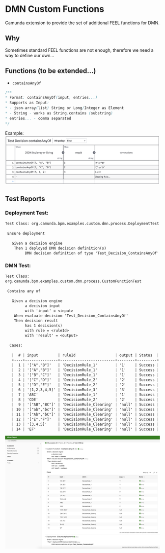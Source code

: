# DMN Custom Functions
Camunda extension to provide the set of additional FEEL functions for DMN.

## Why
Sometimes standard FEEL functions are not enough, therefore we need a way to define our own...

## Functions (to be extended...)
* `containsAnyOf`
```java
/**
* Format: containsAnyOf(input, entries...)
* Supports as Input:
* - json-array(list) String or Long/Integer as Element
* - String - works as String.contains (substring)
* entries... - comma separated
*/
```
Example: ![DMN](docs/containsAnyOf.png)

## Test Reports

### Deployment Test:
```
Test Class: org.camunda.bpm.examples.custom.dmn.process.DeploymentTest

 Ensure deployment

   Given a decision engine
    Then 1 deployed DMN decision definition(s)
         DMN decision definition of type 'Test_Decision_ContainsAnyOf'
```

### DMN Test:
```
Test Class: org.camunda.bpm.examples.custom.dmn.process.CustomFunctionTest

 Contains any of

   Given a decision engine
         a decision input
         with 'input' = <input>
    When evaluate decision 'Test_Decision_ContainsAnyOf'
    Then decision result
         has 1 decision(s)
         with rule = <ruleId>
         with 'result' = <output>

  Cases:

   |  # | input         | ruleId                  | output | Status  |
   +----+---------------+-------------------------+--------+---------+
   |  1 | '["A","B"]'   | 'DecisionRule_1'        | '1'    | Success |
   |  2 | '["A","B"]'   | 'DecisionRule_1'        | '1'    | Success |
   |  3 | '["B","C"]'   | 'DecisionRule_1'        | '1'    | Success |
   |  4 | '["C","D"]'   | 'DecisionRule_2'        | '2'    | Success |
   |  5 | '["D","E"]'   | 'DecisionRule_2'        | '2'    | Success |
   |  6 | '[1,2,3,4,5]' | 'DecisionRule_3'        | '3'    | Success |
   |  7 | 'ABC'         | 'DecisionRule_1'        | '1'    | Success |
   |  8 | 'CDE'         | 'DecisionRule_2'        | '2'    | Success |
   |  9 | '["AB","BC"]' | 'DecisionRule_Clearing' | 'null' | Success |
   | 10 | '["ab","bc"]' | 'DecisionRule_Clearing' | 'null' | Success |
   | 11 | '["Ab","bC"]' | 'DecisionRule_Clearing' | 'null' | Success |
   | 12 | '["E","F"]'   | 'DecisionRule_Clearing' | 'null' | Success |
   | 13 | '[3,4,5]'     | 'DecisionRule_Clearing' | 'null' | Success |
   | 14 | 'EF'          | 'DecisionRule_Clearing' | 'null' | Success |
```

![HTML Report](docs/jgiven-html-report.png)